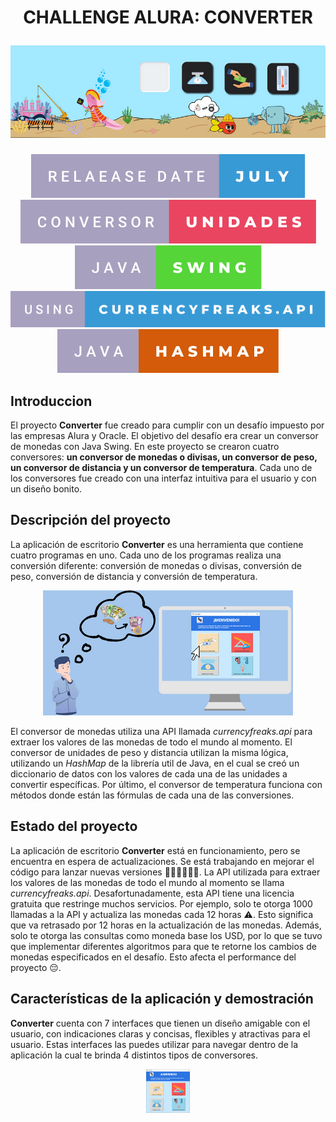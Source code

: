<h1 align="center"><p align="center"> CHALLENGE ALURA: CONVERTER </p>
<img src="src/imagenes/imagenesReadme/PortadaConverter.png">
</h1>
<p align="center">
<img src="src/imagenes/imagenesReadme/relaease-date-july.svg">
<img src="src/imagenes/imagenesReadme/conversor-unidades.svg">
<a href = "https://docs.oracle.com/javase/7/docs/api/javax/swing/package-summary.html"><img src="src/imagenes/imagenesReadme/java-swing.svg"></a>
<a href = "https://currencyfreaks.com/documentation.html"><img src="src/imagenes/imagenesReadme/using-currencyfreaks.api.svg" ></a>
<a href = "https://docs.oracle.com/javase/8/docs/api/java/util/HashMap.html"><img src="src/imagenes/imagenesReadme/java-hashmap.svg"></a>
</p>

## Introduccion
<p>El proyecto <strong>Converter</strong> fue creado para cumplir con un desafío impuesto por las empresas Alura y Oracle. El objetivo del desafío era crear un conversor de monedas con Java Swing. En este proyecto se crearon cuatro conversores: <strong>un conversor de monedas o divisas, un conversor de peso, un conversor de distancia y un conversor de temperatura</strong>. Cada uno de los conversores fue creado con una interfaz intuitiva para el usuario y con un diseño bonito.</p>

## Descripción del proyecto


<p>La aplicación de escritorio <strong>Converter</strong> es una herramienta que contiene cuatro programas en uno. Cada uno de los programas realiza una conversión diferente: conversión de monedas o divisas, conversión de peso, conversión de distancia y conversión de temperatura.</p>

<p align="center"><img src="src/imagenes/imagenesReadme/converter.png"></p>

<p>El conversor de monedas utiliza una API llamada <em>currencyfreaks.api</em> para extraer los valores de las monedas de todo el mundo al momento. El conversor de unidades de peso y distancia utilizan la misma lógica, utilizando un <em>HashMap</em> de la librería util de Java, en el cual se creó un diccionario de datos con los valores de cada una de las unidades a convertir específicas. Por último, el conversor de temperatura funciona con métodos donde están las fórmulas de cada una de las conversiones.</p>

## Estado del proyecto

La aplicación de escritorio <strong>Converter</strong> está en funcionamiento, pero se encuentra en espera de actualizaciones. Se está trabajando en mejorar el código para lanzar nuevas versiones 👨🏼‍💻👨🏼‍🔧. La API utilizada para extraer los valores de las monedas de todo el mundo al momento se llama <em>currencyfreaks.api</em>. Desafortunadamente, esta API tiene una licencia gratuita que restringe muchos servicios. Por ejemplo, solo te otorga 1000 llamadas a la API y actualiza las monedas cada 12 horas ⚠️. Esto significa que va retrasado por 12 horas en la actualización de las monedas. Además, solo te otorga las consultas como moneda base los USD, por lo que se tuvo que implementar diferentes algoritmos para que te retorne los cambios de monedas especificados en el desafío. Esto afecta el performance del proyecto 😔.

## Características de la aplicación y demostración
<strong>Converter</strong> cuenta con 7 interfaces que tienen un diseño amigable con el usuario, con indicaciones claras y concisas, flexibles y atractivas para el usuario. Estas interfaces las puedes utilizar para navegar dentro de la aplicación la cual te brinda 4 distintos tipos de conversores.

<p align="center"><img src="src/imagenes/imagenesReadme/interfaces.gif" height="70" width="70"></p>


